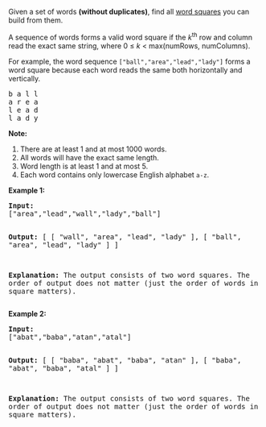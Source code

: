 <div><p>Given a set of words <b>(without duplicates)</b>, find all <a href="https://en.wikipedia.org/wiki/Word_square" target="_blank">word squares</a> you can build from them.</p>

<p>A sequence of words forms a valid word square if the <i>k</i><sup>th</sup> row and column read the exact same string, where 0 ≤ <i>k</i> &lt; max(numRows, numColumns).</p>

<p>For example, the word sequence <code>["ball","area","lead","lady"]</code> forms a word square because each word reads the same both horizontally and vertically.</p>

<pre>b a l l
a r e a
l e a d
l a d y
</pre>

<p><b>Note:</b><br>
</p><ol>
<li>There are at least 1 and at most 1000 words.</li>
<li>All words will have the exact same length.</li>
<li>Word length is at least 1 and at most 5.</li>
<li>Each word contains only lowercase English alphabet <code>a-z</code>.</li>
</ol>
<p></p>

<p><b>Example 1:</b>
</p><pre><b>Input:</b>
["area","lead","wall","lady","ball"]

<b>Output:</b>
[
  [ "wall",
    "area",
    "lead",
    "lady"
  ],
  [ "ball",
    "area",
    "lead",
    "lady"
  ]
]

<b>Explanation:</b>
The output consists of two word squares. The order of output does not matter (just the order of words in each word square matters).
</pre>
<p></p>

<p><b>Example 2:</b>
</p><pre><b>Input:</b>
["abat","baba","atan","atal"]

<b>Output:</b>
[
  [ "baba",
    "abat",
    "baba",
    "atan"
  ],
  [ "baba",
    "abat",
    "baba",
    "atal"
  ]
]

<b>Explanation:</b>
The output consists of two word squares. The order of output does not matter (just the order of words in each word square matters).
</pre>
<p></p></div>